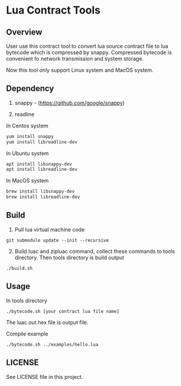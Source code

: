 # Lua Contract Tools

## Overview

User use this contract tool to convert lua source contract file to lua bytecode which is compressed by snappy. Compressed bytecode is convenient fo network transmission and system storage.

Now this tool only support Linux system and MacOS system.


## Dependency

1. snappy - (https://github.com/google/snappy)

2. readline


In Centos system

```bash
yum install snappy
yum install libreadline-dev
```

In Ubuntu system

```bash
apt install libsnappy-dev
apt install libreadline-dev
```

In MacOS system

```bash
brew install libsnappy-dev
brew install libreadline-dev
```

## Build

1. Pull lua virtual machine code

```
git submodule update --init --recursive
```

2. Build luac and zipluac command, collect these commands to tools directory. Then tools directory is build output

```
./build.sh
```

## Usage

In tools directory

```
./bytecode.sh [your contract lua file name]
```

The luac.out.hex file is output file.

Compile example

```
./bytecode.sh ../examples/hello.lua
```

## LICENSE

See LICENSE file in this project.

